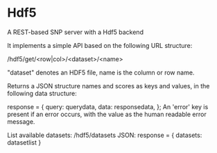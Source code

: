 Hdf5
====

A REST-based SNP server with a Hdf5 backend

It implements a simple API based on the following URL structure:

/hdf5/get/&lt;row|col&gt;/&lt;dataset&gt;/&lt;name&gt;

"dataset" denotes an HDF5 file, name is the column or row name. 

Returns a JSON structure names and scores as keys and values, in the following data structure:

response = { 
  query: querydata,
  data: responsedata,
};
An 'error' key is present if an error occurs, with the value as the human readable error message. 

List available datasets:
/hdf5/datasets
JSON: 
response = { 
  datasets: datasetlist
}
